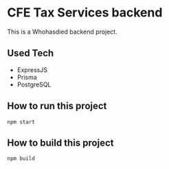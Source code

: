 # CFE Tax Services backend

This is a Whohasdied backend project.

## Used Tech

- ExpressJS
- Prisma
- PostgreSQL

## How to run this project

`npm start`

## How to build this project

`npm build`
